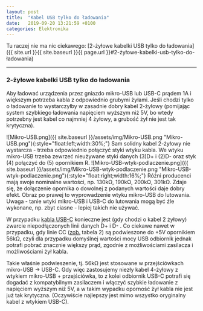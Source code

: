 ```yaml
---
layout: post
title:  "Kabel USB tylko do ładowania"
date:   2019-09-20 13:21:59 +0100
categories: Elektronika
---
```


Tu raczej nie ma nic ciekawego: [2-żyłowe kabelki USB tylko do ładowania]({{ site.url }}{{ site.baseurl }}{{ page.url }}#2-żyłowe-kabelki-usb-tylko-do-ładowania)

----

### 2-żyłowe kabelki USB tylko do ładowania 

Aby ładować urządzenia przez gniazdo mikro-USB lub USB-C prądem 1A i większym potrzeba kabla z odpowiednio grubymi żyłami. Jeśli chodzi tylko o ładowanie to wystarczyłby w zasadnie dobry kabel 2-żyłowy (pomijając system szybkiego ładowania napięciem wyższym niż 5V, bo wtedy potrzebny jest kabel co najmniej 4 żyłowy, a grubość żył nie jest tak krytyczna).

![Mikro-USB.png]({{ site.baseurl }}/assets/img/Mikro-USB.png "Mikro-USB.png"){:style="float:left;width:30%;"} Sam solidny kabel 2-żyłowy nie wystarcza - trzeba odpowiednio połączyć styki wtyku kabla. We wtyku mikro-USB trzeba zewrzeć nieużywane styki danych (3)D+ i (2)D- oraz styk (4) połączyć do (5) opornikiem R. ![Mikro-USB-wtyk-podlaczenie.png]({{ site.baseurl }}/assets/img/Mikro-USB-wtyk-podlaczenie.png "Mikro-USB-wtyk-podlaczenie.png"){:style="float:right;width:16%;"} Różni producenci mają swoje nominalne wartości, np. 130kΩ, 190kΩ, 200kΩ, 301kΩ.  Zdaje się, że dołączenie opornika o dowolnej z podanych wartości daje dobry efekt. Obraz po prawej to wyprowadzenie wtyku mikro-USB do lutowania. Uwaga - tanie wtyki mikro-USB i USB-C do lutowania mogą być źle wykonane, np. zbyt ciasne - lepiej takich nie używać.

W przypadku [kabla USB-C](https://masters.com.pl/pl/usb-typu-c/) konieczne jest (gdy chodzi o kabel 2 żyłowy) zwarcie niepodłączonych linii danych D+ i D- . Co ciekawe nawet w przypadku, gdy linie CC ([zob.](https://masters.com.pl/pl/usb-typu-c/) tabela 2) są podwieszone do +5V opornikiem 56kΩ, czyli dla przypadku domyślnej wartości mocy USB odbiornik jednak potrafi pobrać znacznie większy prąd, zgodnie z możliwościami zasilacza i możliwościami żył kabla. 

Takie właśnie podwieszenie, tj. 56kΩ jest stosowane w przejściówkach mikro-USB -> USB-C. Gdy więc zastosujemy niezły kabel 4-żyłowy z wtykiem mikro-USB + przejściówka, to z kolei odbiornik USB-C potrafi się dogadać z kompatybilnym zasilaczem i włączyć szybkie ładowanie z napięciem wyższym niż 5V, a w takim wypadku oporność żył kabla nie jest już tak krytyczna. (Oczywiście najlepszy jest mimo wszystko oryginalny kabel z wtykiem USB-C).

